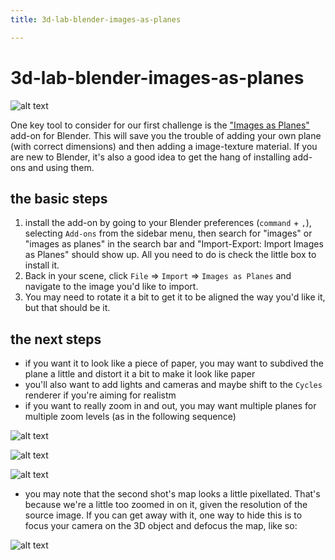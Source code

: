 ```yaml
---
title: 3d-lab-blender-images-as-planes

---
```


# 3d-lab-blender-images-as-planes

![alt text](https://files.slack.com/files-pri/T0HTW3H0V-F04378G2V4N/vintagemap.jpg?pub_secret=c57f1696fe)

One key tool to consider for our first challenge is the ["Images as Planes"](https://docs.blender.org/manual/en/3.3/addons/import_export/images_as_planes.html) add-on for Blender. This will save you the trouble of adding your own plane (with correct dimensions) and then adding a image-texture material. If you are new to Blender, it's also a good idea to get the hang of installing add-ons and using them.

## the basic steps

1. install the add-on by going to your Blender preferences (`command` + `,`), selecting `Add-ons` from the sidebar menu, then search for "images" or "images as planes" in the search bar and "Import-Export: Import Images as Planes" should show up. All you need to do is check the little box to install it.
2. Back in your scene, click `File` => `Import` => `Images as Planes` and navigate to the image you'd like to import.
3. You may need to rotate it a bit to get it to be aligned the way you'd like it, but that should be it.

## the next steps

- if you want it to look like a piece of paper, you may want to subdived the plane a little and distort it a bit to make it look like paper
- you'll also want to add lights and cameras and maybe shift to the `Cycles` renderer if you're aiming for realistm 
- if you want to really zoom in and out, you may want multiple planes for multiple zoom levels (as in the following sequence)

![alt text](https://files.slack.com/files-pri/T0HTW3H0V-F0443FH1MNC/ll-on-map-xcu.jpg?pub_secret=79ddab4f89)

![alt text](https://files.slack.com/files-pri/T0HTW3H0V-F042Z7M6WB1/ll-on-map-medium.jpg?pub_secret=ef89c16fe6)

![alt text](https://files.slack.com/files-pri/T0HTW3H0V-F043SDCDYSD/ll-on-map-wide.jpg?pub_secret=975e139dda)

- you may note that the second shot's map looks a little pixellated. That's because we're a little too zoomed in on it, given the resolution of the source image. If you can get away with it, one way to hide this is to focus your camera on the 3D object and defocus the map, like so:

![alt text](https://files.slack.com/files-pri/T0HTW3H0V-F043DP58SUB/ll-on-map-shallow-dof.jpg?pub_secret=84ac2b1bd3)